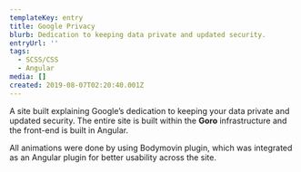 ```yaml
---
templateKey: entry
title: Google Privacy
blurb: Dedication to keeping data private and updated security.
entryUrl: ''
tags:
  - SCSS/CSS
  - Angular
media: []
created: 2019-08-07T02:20:40.001Z
---
```

A site built explaining Google’s dedication to keeping your data private and updated security. The entire site is built within the **Goro** infrastructure and the front-end is built in Angular. 

All animations were done by using Bodymovin plugin, which was integrated as an Angular plugin for better usability across the site.

